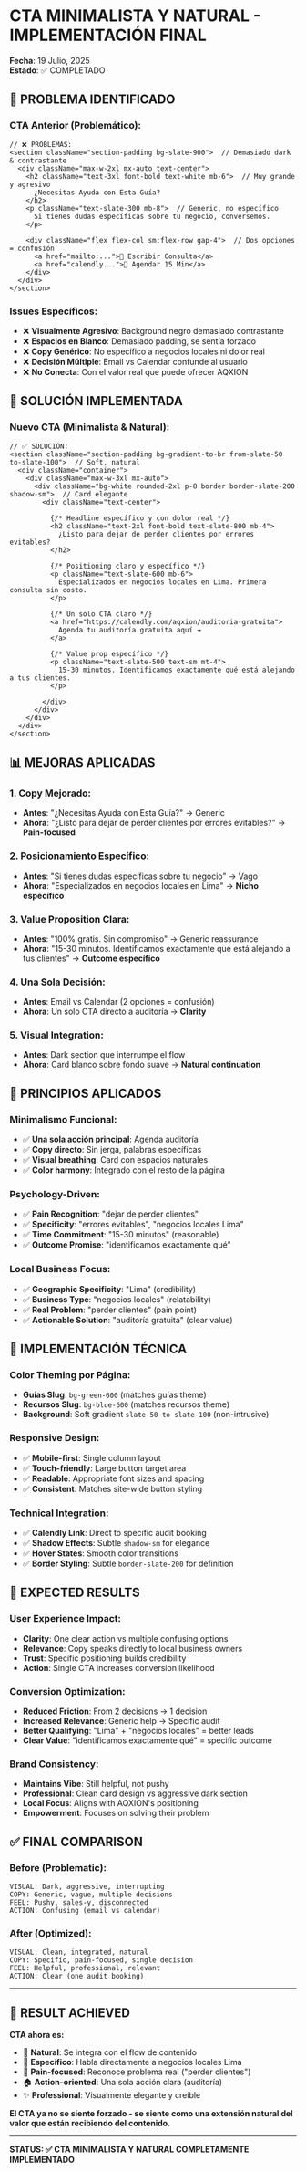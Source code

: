 # CTA MINIMALISTA Y NATURAL - IMPLEMENTACIÓN FINAL
**Fecha**: 19 Julio, 2025  
**Estado**: ✅ COMPLETADO

## 🎯 PROBLEMA IDENTIFICADO

### **CTA Anterior (Problemático):**
```tsx
// ❌ PROBLEMAS:
<section className="section-padding bg-slate-900">  // Demasiado dark & contrastante
  <div className="max-w-2xl mx-auto text-center">
    <h2 className="text-3xl font-bold text-white mb-6">  // Muy grande y agresivo
      ¿Necesitas Ayuda con Esta Guía?
    </h2>
    <p className="text-slate-300 mb-8">  // Generic, no específico
      Si tienes dudas específicas sobre tu negocio, conversemos.
    </p>
    
    <div className="flex flex-col sm:flex-row gap-4">  // Dos opciones = confusión
      <a href="mailto:...">📧 Escribir Consulta</a>
      <a href="calendly...">📅 Agendar 15 Min</a>
    </div>
  </div>
</section>
```

### **Issues Específicos:**
- ❌ **Visualmente Agresivo**: Background negro demasiado contrastante
- ❌ **Espacios en Blanco**: Demasiado padding, se sentía forzado
- ❌ **Copy Genérico**: No específico a negocios locales ni dolor real
- ❌ **Decisión Múltiple**: Email vs Calendar confunde al usuario
- ❌ **No Conecta**: Con el valor real que puede ofrecer AQXION

## 🎨 SOLUCIÓN IMPLEMENTADA

### **Nuevo CTA (Minimalista & Natural):**
```tsx
// ✅ SOLUCIÓN:
<section className="section-padding bg-gradient-to-br from-slate-50 to-slate-100">  // Soft, natural
  <div className="container">
    <div className="max-w-3xl mx-auto">
      <div className="bg-white rounded-2xl p-8 border border-slate-200 shadow-sm">  // Card elegante
        <div className="text-center">
          
          {/* Headline específico y con dolor real */}
          <h2 className="text-2xl font-bold text-slate-800 mb-4">
            ¿Listo para dejar de perder clientes por errores evitables?
          </h2>
          
          {/* Positioning claro y específico */}
          <p className="text-slate-600 mb-6">
            Especializados en negocios locales en Lima. Primera consulta sin costo.
          </p>
          
          {/* Un solo CTA claro */}
          <a href="https://calendly.com/aqxion/auditoria-gratuita">
            Agenda tu auditoría gratuita aquí →
          </a>
          
          {/* Value prop específico */}
          <p className="text-slate-500 text-sm mt-4">
            15-30 minutos. Identificamos exactamente qué está alejando a tus clientes.
          </p>
          
        </div>
      </div>
    </div>
  </div>
</section>
```

## 📊 MEJORAS APLICADAS

### **1. Copy Mejorado:**
- **Antes**: "¿Necesitas Ayuda con Esta Guía?" → Generic
- **Ahora**: "¿Listo para dejar de perder clientes por errores evitables?" → **Pain-focused**

### **2. Posicionamiento Específico:**
- **Antes**: "Si tienes dudas específicas sobre tu negocio" → Vago
- **Ahora**: "Especializados en negocios locales en Lima" → **Nicho específico**

### **3. Value Proposition Clara:**
- **Antes**: "100% gratis. Sin compromiso" → Generic reassurance
- **Ahora**: "15-30 minutos. Identificamos exactamente qué está alejando a tus clientes" → **Outcome específico**

### **4. Una Sola Decisión:**
- **Antes**: Email vs Calendar (2 opciones = confusión)
- **Ahora**: Un solo CTA directo a auditoría → **Clarity**

### **5. Visual Integration:**
- **Antes**: Dark section que interrumpe el flow
- **Ahora**: Card blanco sobre fondo suave → **Natural continuation**

## 🎯 PRINCIPIOS APLICADOS

### **Minimalismo Funcional:**
- ✅ **Una sola acción principal**: Agenda auditoría
- ✅ **Copy directo**: Sin jerga, palabras específicas
- ✅ **Visual breathing**: Card con espacios naturales
- ✅ **Color harmony**: Integrado con el resto de la página

### **Psychology-Driven:**
- ✅ **Pain Recognition**: "dejar de perder clientes"
- ✅ **Specificity**: "errores evitables", "negocios locales Lima"
- ✅ **Time Commitment**: "15-30 minutos" (reasonable)
- ✅ **Outcome Promise**: "identificamos exactamente qué"

### **Local Business Focus:**
- ✅ **Geographic Specificity**: "Lima" (credibility)
- ✅ **Business Type**: "negocios locales" (relatability)
- ✅ **Real Problem**: "perder clientes" (pain point)
- ✅ **Actionable Solution**: "auditoría gratuita" (clear value)

## 📱 IMPLEMENTACIÓN TÉCNICA

### **Color Theming por Página:**
- **Guías Slug**: `bg-green-600` (matches guías theme)
- **Recursos Slug**: `bg-blue-600` (matches recursos theme)
- **Background**: Soft gradient `slate-50 to slate-100` (non-intrusive)

### **Responsive Design:**
- ✅ **Mobile-first**: Single column layout
- ✅ **Touch-friendly**: Large button target area
- ✅ **Readable**: Appropriate font sizes and spacing
- ✅ **Consistent**: Matches site-wide button styling

### **Technical Integration:**
- ✅ **Calendly Link**: Direct to specific audit booking
- ✅ **Shadow Effects**: Subtle `shadow-sm` for elegance
- ✅ **Hover States**: Smooth color transitions
- ✅ **Border Styling**: Subtle `border-slate-200` for definition

## 🚀 EXPECTED RESULTS

### **User Experience Impact:**
- **Clarity**: One clear action vs multiple confusing options
- **Relevance**: Copy speaks directly to local business owners
- **Trust**: Specific positioning builds credibility
- **Action**: Single CTA increases conversion likelihood

### **Conversion Optimization:**
- **Reduced Friction**: From 2 decisions → 1 decision
- **Increased Relevance**: Generic help → Specific audit
- **Better Qualifying**: "Lima" + "negocios locales" = better leads
- **Clear Value**: "identificamos exactamente qué" = specific outcome

### **Brand Consistency:**
- **Maintains Vibe**: Still helpful, not pushy
- **Professional**: Clean card design vs aggressive dark section
- **Local Focus**: Aligns with AQXION's positioning
- **Empowerment**: Focuses on solving their problem

## ✅ FINAL COMPARISON

### **Before (Problematic):**
```
VISUAL: Dark, aggressive, interrupting
COPY: Generic, vague, multiple decisions  
FEEL: Pushy, sales-y, disconnected
ACTION: Confusing (email vs calendar)
```

### **After (Optimized):**
```
VISUAL: Clean, integrated, natural
COPY: Specific, pain-focused, single decision
FEEL: Helpful, professional, relevant  
ACTION: Clear (one audit booking)
```

---

## 🎯 RESULT ACHIEVED

**CTA ahora es:**
- 🌊 **Natural**: Se integra con el flow de contenido
- 🎯 **Específico**: Habla directamente a negocios locales Lima  
- 💪 **Pain-focused**: Reconoce problema real ("perder clientes")
- 🏠 **Action-oriented**: Una sola acción clara (auditoría)
- ✨ **Professional**: Visualmente elegante y creíble

**El CTA ya no se siente forzado - se siente como una extensión natural del valor que están recibiendo del contenido.**

---

**STATUS: ✅ CTA MINIMALISTA Y NATURAL COMPLETAMENTE IMPLEMENTADO**
